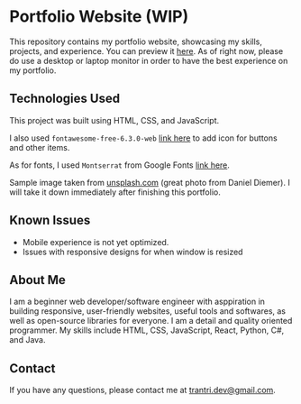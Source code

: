 # Portfolio Website (WIP)

This repository contains my portfolio website, showcasing my skills, projects, and experience. You can preview it [here](https://amatree.github.io/). As of right now, please do use a desktop or laptop monitor in order to have the best experience on my portfolio.

## Technologies Used

This project was built using HTML, CSS, and JavaScript. 

I also used `fontawesome-free-6.3.0-web` [link here](https://fontawesome.com/versions) to add icon for buttons and other items.

As for fonts, I used `Montserrat` from Google Fonts [link here](https://fonts.google.com/specimen/Montserrat).

Sample image taken from [unsplash.com](https://unsplash.com/photos/jbnhrF90Ew0) (great photo from Daniel Diemer). I will take it down immediately after finishing this portfolio.

## Known Issues

* Mobile experience is not yet optimized.
* Issues with responsive designs for when window is resized

## About Me

I am a beginner web developer/software engineer with asppiration in building responsive, user-friendly websites, useful tools and softwares, as well as open-source libraries for everyone. I am a detail and quality oriented programmer. My skills include HTML, CSS, JavaScript, React, Python, C#, and Java.

## Contact

If you have any questions, please contact me at [trantri.dev@gmail.com](mailto:trantri.dev@gmail.com).
